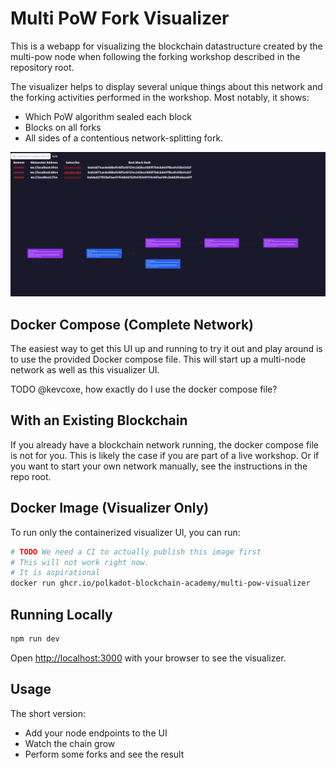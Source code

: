 # Multi PoW Fork Visualizer

This is a webapp for visualizing the blockchain datastructure created by the multi-pow node when following the forking workshop described in the repository root.

The visualizer helps to display several unique things about this network and the forking activities performed in the workshop. Most notably, it shows:

* Which PoW algorithm sealed each block
* Blocks on all forks
* All sides of a contentious network-splitting fork.

![Visualizer Screenshot showing fork and different seals](./visualizer-screenshot.png)

## Docker Compose (Complete Network)

The easiest way to get this UI up and running to try it out and play around is to use the provided Docker compose file.
This will start up a multi-node network as well as this visualizer UI.

TODO @kevcoxe, how exactly do I use the docker compose file?

## With an Existing Blockchain

If you already have a blockchain network running, the docker compose file is not for you.
This is likely the case if you are part of a live workshop.
Or if you want to start your own network manually, see the instructions in the repo root.

## Docker Image (Visualizer Only)

To run only the containerized visualizer UI, you can run:

```sh
# TODO We need a CI to actually publish this image first
# This will not work right now.
# It is aspirational
docker run ghcr.io/polkadot-blockchain-academy/multi-pow-visualizer
```

## Running Locally

```bash
npm run dev
```

Open [http://localhost:3000](http://localhost:3000) with your browser to see the visualizer.

## Usage

The short version:
* Add your node endpoints to the UI
* Watch the chain grow
* Perform some forks and see the result